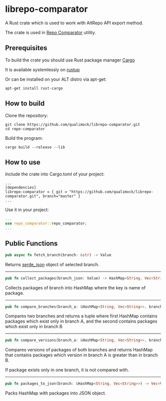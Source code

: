 # librepo-comparator
A Rust crate which is used to work with AltRepo API export method.

The crate is used in [Repo Comparator](https://github.com/qualimock/repo-comparator) utility.

## Prerequisites
To build the crate you should use Rust package manager [Cargo](https://doc.rust-lang.org/stable/cargo/)

It is available systemlessly on [rustup](https://rustup.rs/)

Or can be installed on your ALT distro via apt-get:
```
apt-get install rust-cargo
```

## How to build
Clone the repository:
```
git clone https://github.com/qualimock/librepo-comparator.git
cd repo-comparator
```

Build the program:
```
cargo build --release --lib
```

## How to use
Include the crate into Cargo.toml of your project:
```
...
[dependencies]
librepo-comparator = { git = "https://github.com/qualimock/librepo-comparator.git", branch="master" }
...
```

Use it in your project:
```rust
...
use repo_comparator::repo_comparator;
...
```

## Public Functions

```rust
pub async fn fetch_branch(branch: &str) -> Value
```
Returns [serde_json](https://crates.io/crates/serde_json) object of selected branch.

---

```rust
pub fn collect_packages(branch_json: Value) -> HashMap<String, Vec<String>>
```
Collects packages of branch into HashMap where the key is name of package.

---

```rust
pub fn compare_branches(branch_a: &HashMap<String, Vec<String>>, branch_b: &HashMap<String, Vec<String>>) -> (HashMap<String, Vec<String>>, HashMap<String, Vec<String>>)
```
Compares two branches and returns a tuple where first HashMap contains packages which exist only in branch A, and the second contains packages which exist only in branch B

---

```rust
pub fn compare_versions(branch_a: &HashMap<String, Vec<String>>, branch_b: &HashMap<String, Vec<String>>) -> HashMap<String, Vec<String>>
```
Compares versions of packages of both branches and returns HashMap that contains packages which version in branch A is greater than in branch B.

If package exists only in one branch, it is not compared with.

---

```rust
pub fn packages_to_json(branch: &HashMap<String, Vec<String>>) -> Vec<Value>
```
Packs HashMap with packages into JSON object.
